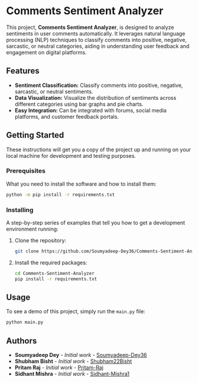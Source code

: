 
# Comments Sentiment Analyzer

This project, **Comments Sentiment Analyzer**, is designed to analyze sentiments in user comments automatically. It leverages natural language processing (NLP) techniques to classify comments into positive, negative, sarcastic, or neutral categories, aiding in understanding user feedback and engagement on digital platforms.

## Features

- **Sentiment Classification:** Classify comments into positive, negative, sarcastic, or neutral sentiments.
- **Data Visualization:** Visualize the distribution of sentiments across different categories using bar graphs and pie charts.
- **Easy Integration:** Can be integrated with forums, social media platforms, and customer feedback portals.

## Getting Started

These instructions will get you a copy of the project up and running on your local machine for development and testing purposes.

### Prerequisites

What you need to install the software and how to install them:

```bash
python -m pip install -r requirements.txt
```

### Installing

A step-by-step series of examples that tell you how to get a development environment running:

1. Clone the repository:
   ```bash
   git clone https://github.com/Soumyadeep-Dey36/Comments-Sentiment-Analyzer.git
   ```
2. Install the required packages:
   ```bash
   cd Comments-Sentiment-Analyzer
   pip install -r requirements.txt
   ```

## Usage

To see a demo of this project, simply run the `main.py` file:

```bash
python main.py
```

## Authors

- **Soumyadeep Dey** - *Initial work* - [Soumyadeep-Dey36](https://github.com/Soumyadeep-Dey36)
- **Shubham Bisht** - *Initial work* - [Shubham22Bisht](https://github.com/Shubham22Bisht)
- **Pritam Raj** - *Initial work* - [Pritam-Raj](https://github.com/Pritam-Raj)
- **Sidhant Mishra** - *Initial work* - [Sidhant-Mishra1](https://github.com/Sidhant-Mishra1)
